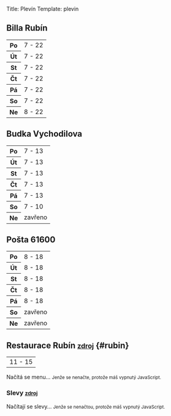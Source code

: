 Title: Plevín
Template: plevin

## Billa Rubín

<table class="schedule">
    <tr>
        <th>Po</th>
        <td>7 - 22</td>
    </tr>
    <tr>
        <th>Út</th>
        <td>7 - 22</td>
    </tr>
    <tr>
        <th>St</th>
        <td>7 - 22</td>
    </tr>
    <tr>
        <th>Čt</th>
        <td>7 - 22</td>
    </tr>
    <tr>
        <th>Pá</th>
        <td>7 - 22</td>
    </tr>
    <tr>
        <th>So</th>
        <td>7 - 22</td>
    </tr>
    <tr>
        <th>Ne</th>
        <td>8 - 22</td>
    </tr>
</table>

## Budka Vychodilova

<table class="schedule">
    <tr>
        <th>Po</th>
        <td>7 - 13</td>
    </tr>
    <tr>
        <th>Út</th>
        <td>7 - 13</td>
    </tr>
    <tr>
        <th>St</th>
        <td>7 - 13</td>
    </tr>
    <tr>
        <th>Čt</th>
        <td>7 - 13</td>
    </tr>
    <tr>
        <th>Pá</th>
        <td>7 - 13</td>
    </tr>
    <tr>
        <th>So</th>
        <td>7 - 10</td>
    </tr>
    <tr>
        <th>Ne</th>
        <td>zavřeno</td>
    </tr>
</table>

## Pošta 61600

<table class="schedule">
    <tr>
        <th>Po</th>
        <td>8 - 18</td>
    </tr>
    <tr>
        <th>Út</th>
        <td>8 - 18</td>
    </tr>
    <tr>
        <th>St</th>
        <td>8 - 18</td>
    </tr>
    <tr>
        <th>Čt</th>
        <td>8 - 18</td>
    </tr>
    <tr>
        <th>Pá</th>
        <td>8 - 18</td>
    </tr>
    <tr>
        <th>So</th>
        <td>zavřeno</td>
    </tr>
    <tr>
        <th>Ne</th>
        <td>zavřeno</td>
    </tr>
</table>

## Restaurace Rubín <small>[zdroj](http://restauracerubin.cz/obedova-menu/)</small> {#rubin}

<table class="schedule collapsed">
    <tr class="today">
        <td>11 - 15</td>
    </tr>
</table>

<div id="menu">
    <p class="placeholder">
        Načítá se menu&hellip;
        <noscript><small>Jenže se nenačte, protože máš vypnutý JavaScript.</small></noscript>
    </p>
</div>

### Slevy <small>[zdroj](http://skrz.cz/firmy/restaurace-rubin/nabidky)</small>

<div id="offers">
    <p class="placeholder">
        Načítají se slevy&hellip;
        <noscript><small>Jenže se nenačtou, protože máš vypnutý JavaScript.</small></noscript>
    </p>
</div>
